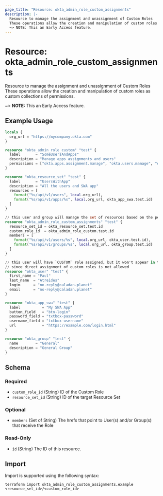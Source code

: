 ```yaml
---
page_title: "Resource: okta_admin_role_custom_assignments"
description: |-
  Resource to manage the assignment and unassignment of Custom Roles
  These operations allow the creation and manipulation of custom roles as custom collections of permissions.
  ~> NOTE: This an Early Access feature.
---
```


# Resource: okta_admin_role_custom_assignments

Resource to manage the assignment and unassignment of Custom Roles
These operations allow the creation and manipulation of custom roles as custom collections of permissions.
		
~> **NOTE:** This an Early Access feature.

## Example Usage

```terraform
locals {
  org_url = "https://mycompany.okta.com"
}

resource "okta_admin_role_custom" "test" {
  label       = "SomeUsersAndApps"
  description = "Manage apps assignments and users"
  permissions = ["okta.apps.assignment.manage", "okta.users.manage", "okta.apps.manage"]
}

resource "okta_resource_set" "test" {
  label       = "UsersWithApp"
  description = "All the users and SWA app"
  resources = [
    format("%s/api/v1/users", local.org_url),
    format("%s/api/v1/apps/%s", local.org_url, okta_app_swa.test.id)
  ]
}

// this user and group will manage the set of resources based on the permissions specified in the custom role
resource "okta_admin_role_custom_assignments" "test" {
  resource_set_id = okta_resource_set.test.id
  custom_role_id  = okta_admin_role_custom.test.id
  members = [
    format("%s/api/v1/users/%s", local.org_url, okta_user.test.id),
    format("%s/api/v1/groups/%s", local.org_url, okta_group.test.id)
  ]
}

// this user will have `CUSTOM` role assigned, but it won't appear in the `admin_roles` for that user,
// since direct assignment of custom roles is not allowed
resource "okta_user" "test" {
  first_name = "Paul"
  last_name  = "Atreides"
  login      = "no-reply@caladan.planet"
  email      = "no-reply@caladan.planet"
}

resource "okta_app_swa" "test" {
  label          = "My SWA App"
  button_field   = "btn-login"
  password_field = "txtbox-password"
  username_field = "txtbox-username"
  url            = "https://example.com/login.html"
}

resource "okta_group" "test" {
  name        = "General"
  description = "General Group"
}
```

<!-- schema generated by tfplugindocs -->
## Schema

### Required

- `custom_role_id` (String) ID of the Custom Role
- `resource_set_id` (String) ID of the target Resource Set

### Optional

- `members` (Set of String) The hrefs that point to User(s) and/or Group(s) that receive the Role

### Read-Only

- `id` (String) The ID of this resource.

## Import

Import is supported using the following syntax:

```shell
terraform import okta_admin_role_custom_assignments.example <resource_set_id>/<custom_role_id>
```
